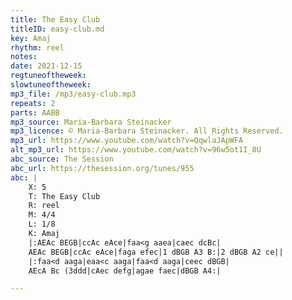 ```yaml
---
title: The Easy Club
titleID: easy-club.md
key: Amaj
rhythm: reel
notes: 
date: 2021-12-15
regtuneoftheweek: 
slowtuneoftheweek: 
mp3_file: /mp3/easy-club.mp3
repeats: 2
parts: AABB
mp3_source: Maria-Barbara Steinacker
mp3_licence: © Maria-Barbara Steinacker. All Rights Reserved.
mp3_url: https://www.youtube.com/watch?v=QqwlaJApWFA
alt_mp3_url: https://www.youtube.com/watch?v=96w5ot1I_8U
abc_source: The Session
abc_url: https://thesession.org/tunes/955
abc: |
    X: 5
    T: The Easy Club
    R: reel
    M: 4/4
    L: 1/8
    K: Amaj
    |:AEAc BEGB|ccAc eAce|faa<g aaea|caec dcBc|
    AEAc BEGB|ccAc eAce|faga efec|1 dBGB A3 B:|2 dBGB A2 ce||
    |:faa<d aaga|eaa<c aaga|faa<d aaga|ceec dBGB|
    AEcA Bc (3ddd|cAec defg|agae faec|dBGB A4:|

---
```

